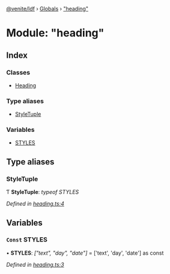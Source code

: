 [@venite/ldf](../README.md) › [Globals](../globals.md) › ["heading"](_heading_.md)

# Module: "heading"

## Index

### Classes

* [Heading](../classes/_heading_.heading.md)

### Type aliases

* [StyleTuple](_heading_.md#styletuple)

### Variables

* [STYLES](_heading_.md#const-styles)

## Type aliases

###  StyleTuple

Ƭ **StyleTuple**: *typeof STYLES*

*Defined in [heading.ts:4](https://github.com/gbj/venite/blob/f73713a/ldf/src/heading.ts#L4)*

## Variables

### `Const` STYLES

• **STYLES**: *["text", "day", "date"]* = ['text', 'day', 'date'] as const

*Defined in [heading.ts:3](https://github.com/gbj/venite/blob/f73713a/ldf/src/heading.ts#L3)*
